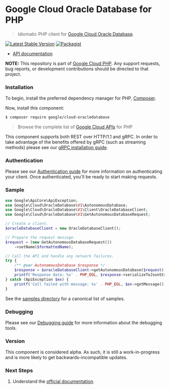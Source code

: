 # Google Cloud Oracle Database for PHP

> Idiomatic PHP client for [Google Cloud Oracle Database](https://cloud.google.com/oracle/database).

[![Latest Stable Version](https://poser.pugx.org/google/cloud-oracledatabase/v/stable)](https://packagist.org/packages/google/cloud-oracledatabase) [![Packagist](https://img.shields.io/packagist/dm/google/cloud-oracledatabase.svg)](https://packagist.org/packages/google/cloud-oracledatabase)

* [API documentation](https://cloud.google.com/php/docs/reference/cloud-oracledatabase/latest)

**NOTE:** This repository is part of [Google Cloud PHP](https://github.com/googleapis/google-cloud-php). Any
support requests, bug reports, or development contributions should be directed to
that project.

### Installation

To begin, install the preferred dependency manager for PHP, [Composer](https://getcomposer.org/).

Now, install this component:

```sh
$ composer require google/cloud-oracledatabase
```

> Browse the complete list of [Google Cloud APIs](https://cloud.google.com/php/docs/reference)
> for PHP

This component supports both REST over HTTP/1.1 and gRPC. In order to take advantage of the benefits
offered by gRPC (such as streaming methods) please see our
[gRPC installation guide](https://cloud.google.com/php/grpc).

### Authentication

Please see our [Authentication guide](https://github.com/googleapis/google-cloud-php/blob/main/AUTHENTICATION.md) for more information
on authenticating your client. Once authenticated, you'll be ready to start making requests.

### Sample

```php
use Google\ApiCore\ApiException;
use Google\Cloud\OracleDatabase\V1\AutonomousDatabase;
use Google\Cloud\OracleDatabase\V1\Client\OracleDatabaseClient;
use Google\Cloud\OracleDatabase\V1\GetAutonomousDatabaseRequest;

// Create a client.
$oracleDatabaseClient = new OracleDatabaseClient();

// Prepare the request message.
$request = (new GetAutonomousDatabaseRequest())
    ->setName($formattedName);

// Call the API and handle any network failures.
try {
    /** @var AutonomousDatabase $response */
    $response = $oracleDatabaseClient->getAutonomousDatabase($request);
    printf('Response data: %s' . PHP_EOL, $response->serializeToJsonString());
} catch (ApiException $ex) {
    printf('Call failed with message: %s' . PHP_EOL, $ex->getMessage());
}
```

See the [samples directory](https://github.com/googleapis/google-cloud-php-oracledatabase/tree/main/samples) for a canonical list of samples.

### Debugging

Please see our [Debugging guide](https://github.com/googleapis/google-cloud-php/blob/main/DEBUG.md)
for more information about the debugging tools.

### Version

This component is considered alpha. As such, it is still a work-in-progress and is more likely to get backwards-incompatible updates.

### Next Steps

1. Understand the [official documentation](https://cloud.google.com/oracle/database/docs).
